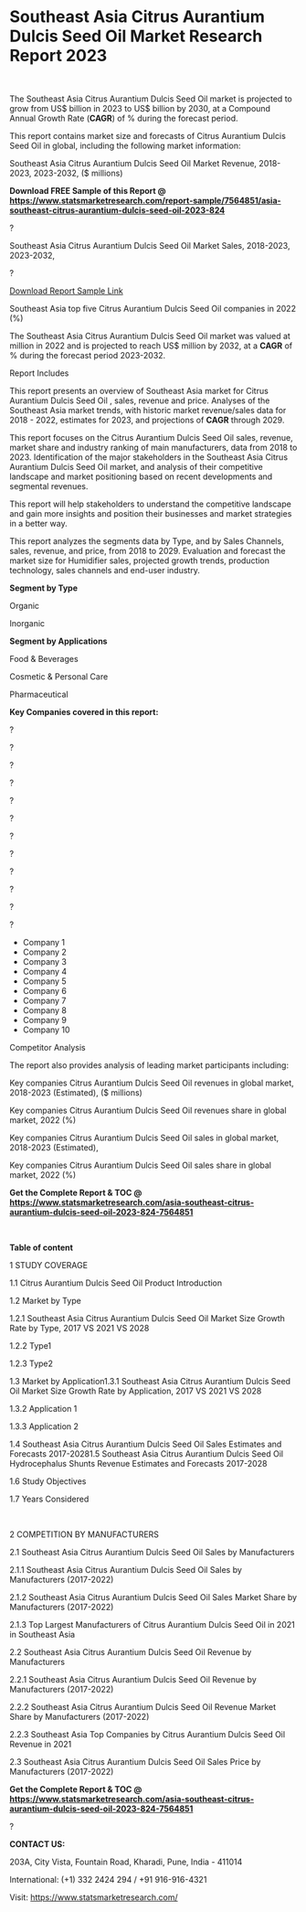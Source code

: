 <h1>Southeast Asia Citrus Aurantium Dulcis Seed Oil Market Research Report 2023</h1><br/><p>The Southeast Asia Citrus Aurantium Dulcis Seed Oil market is projected to grow from US$ billion in 2023 to US$ billion by 2030, at a Compound Annual Growth Rate (<strong>CAGR</strong>) of % during the forecast period.</p>
 
 
 
 <p>This report contains market size and forecasts of Citrus Aurantium Dulcis Seed Oil in global, including the following market information:</p>
 
 
 
 <p>Southeast Asia Citrus Aurantium Dulcis Seed Oil Market Revenue, 2018-2023, 2023-2032, ($ millions)</p>
 
 
 
 <div><b>Download FREE Sample of this Report @ <a href="https://www.statsmarketresearch.com/download-free-sample/7564851/asia-southeast-citrus-aurantium-dulcis-seed-oil-2023-824">https://www.statsmarketresearch.com/report-sample/7564851/asia-southeast-citrus-aurantium-dulcis-seed-oil-2023-824</a></b></div>
 
 
 
 <p>? </p>
 
 
 
 <p>Southeast Asia Citrus Aurantium Dulcis Seed Oil Market Sales, 2018-2023, 2023-2032,</p>
 
 
 
 <p>? </p>
 
 
 
 <p><a href="https://www.statsmarketresearch.com/download-free-sample/7564851/asia-southeast-citrus-aurantium-dulcis-seed-oil-2023-824">Download Report Sample Link</a></p>
 
 
 
 <p>Southeast Asia top five Citrus Aurantium Dulcis Seed Oil companies in 2022 (%)</p>
 
 
 
 <p>The Southeast Asia Citrus Aurantium Dulcis Seed Oil market was valued at million in 2022 and is projected to reach US$ million by 2032, at a <strong>CAGR</strong> of % during the forecast period 2023-2032.</p>
 
 
 
 <p>Report Includes</p>
 
 
 
 <p>This report presents an overview of Southeast Asia market for Citrus Aurantium Dulcis Seed Oil , sales, revenue and price. Analyses of the Southeast Asia market trends, with historic market revenue/sales data for 2018 - 2022, estimates for 2023, and projections of <strong>CAGR</strong> through 2029.</p>
 
 
 
 <p>This report focuses on the Citrus Aurantium Dulcis Seed Oil sales, revenue, market share and industry ranking of main manufacturers, data from 2018 to 2023. Identification of the major stakeholders in the Southeast Asia Citrus Aurantium Dulcis Seed Oil market, and analysis of their competitive landscape and market positioning based on recent developments and segmental revenues.</p>
 
 
 
 <p>This report will help stakeholders to understand the competitive landscape and gain more insights and position their businesses and market strategies in a better way.</p>
 
 
 
 <p>This report analyzes the segments data by Type, and by Sales Channels, sales, revenue, and price, from 2018 to 2029. Evaluation and forecast the market size for Humidifier sales, projected growth trends, production technology, sales channels and end-user industry.</p>
 
 
 
 <p><strong>Segment by Type</strong></p>
 
 
 
 <p>Organic</p>
 
 
 
 <p>Inorganic</p>
 
 
 
 <p><strong>Segment <strong><strong>by Applications</strong></strong></strong></p>
 
 
 
 <p>Food & Beverages</p>
 
 
 
 <p>Cosmetic & Personal Care</p>
 
 
 
 <p>Pharmaceutical</p>
 
 
 
 <p><strong>Key Companies covered in this report:</strong></p>
 
 
 
 <p>? </p>
 
 
 
 <p>? </p>
 
 
 
 <p>? </p>
 
 
 
 <p>? </p>
 
 
 
 <p>? </p>
 
 
 
 <p>? </p>
 
 
 
 <p>? </p>
 
 
 
 <p>? </p>
 
 
 
 <p>? </p>
 
 
 
 <p>? </p>
 
 
 
 <p>? </p>
 
 
 
 <p>? </p>
 
 
 
 <ul>
 
 <li>Company 1</li>
 
 <li>Company 2</li>
 
 <li>Company 3</li>
 
 <li>Company 4</li>
 
 <li>Company 5</li>
 
 <li>Company 6</li>
 
 <li>Company 7</li>
 
 <li>Company 8</li>
 
 <li>Company 9</li>
 
 <li>Company 10</li>
 
 </ul>
 
 
 
 <p>Competitor Analysis</p>
 
 
 
 <p>The report also provides analysis of leading market participants including:</p>
 
 
 
 <p>Key companies Citrus Aurantium Dulcis Seed Oil revenues in global market, 2018-2023 (Estimated), ($ millions)</p>
 
 
 
 <p>Key companies Citrus Aurantium Dulcis Seed Oil revenues share in global market, 2022 (%)</p>
 
 
 
 <p>Key companies Citrus Aurantium Dulcis Seed Oil sales in global market, 2018-2023 (Estimated),</p>
 
 
 
 <p>Key companies Citrus Aurantium Dulcis Seed Oil sales share in global market, 2022 (%)</p>
 
 
 
 <div><b>Get the Complete Report & TOC @ <a href="https://www.statsmarketresearch.com/asia-southeast-citrus-aurantium-dulcis-seed-oil-2023-824-7564851">https://www.statsmarketresearch.com/asia-southeast-citrus-aurantium-dulcis-seed-oil-2023-824-7564851</a></b></div>
 
 
 
 <p><br />
 
 <b>Table of content</b></p>
 
 
 
 <p>1 STUDY COVERAGE<br />
 
 1.1 Citrus Aurantium Dulcis Seed Oil Product Introduction<br />
 
 1.2 Market by Type<br />
 
 1.2.1 Southeast Asia Citrus Aurantium Dulcis Seed Oil Market Size Growth Rate by Type, 2017 VS 2021 VS 2028<br />
 
 1.2.2 Type1<br />
 
 1.2.3 Type2<br />
 
 1.3 Market by Application1.3.1 Southeast Asia Citrus Aurantium Dulcis Seed Oil Market Size Growth Rate by Application, 2017 VS 2021 VS 2028<br />
 
 1.3.2 Application 1<br />
 
 1.3.3 Application 2<br />
 
 1.4 Southeast Asia Citrus Aurantium Dulcis Seed Oil Sales Estimates and Forecasts 2017-20281.5 Southeast Asia Citrus Aurantium Dulcis Seed Oil Hydrocephalus Shunts Revenue Estimates and Forecasts 2017-2028<br />
 
 1.6 Study Objectives<br />
 
 1.7 Years Considered<br />
 
 <br />
 
 2 COMPETITION BY MANUFACTURERS<br />
 
 2.1 Southeast Asia Citrus Aurantium Dulcis Seed Oil Sales by Manufacturers<br />
 
 2.1.1 Southeast Asia Citrus Aurantium Dulcis Seed Oil Sales by Manufacturers (2017-2022)<br />
 
 2.1.2 Southeast Asia Citrus Aurantium Dulcis Seed Oil Sales Market Share by Manufacturers (2017-2022)<br />
 
 2.1.3 Top Largest Manufacturers of Citrus Aurantium Dulcis Seed Oil in 2021 in Southeast Asia<br />
 
 2.2 Southeast Asia Citrus Aurantium Dulcis Seed Oil Revenue by Manufacturers<br />
 
 2.2.1 Southeast Asia Citrus Aurantium Dulcis Seed Oil Revenue by Manufacturers (2017-2022)<br />
 
 2.2.2 Southeast Asia Citrus Aurantium Dulcis Seed Oil Revenue Market Share by Manufacturers (2017-2022)<br />
 
 2.2.3 Southeast Asia Top Companies by Citrus Aurantium Dulcis Seed Oil Revenue in 2021<br />
 
 2.3 Southeast Asia Citrus Aurantium Dulcis Seed Oil Sales Price by Manufacturers (2017-2022)</p>
 
 
 
 <div><b>Get the Complete Report & TOC @ <a href="https://www.statsmarketresearch.com/asia-southeast-citrus-aurantium-dulcis-seed-oil-2023-824-7564851">https://www.statsmarketresearch.com/asia-southeast-citrus-aurantium-dulcis-seed-oil-2023-824-7564851</a></b></div>
 
 
 
 <p>? </p>
 
 
 
 <p><b>CONTACT US:</b><br />
 
 203A, City Vista, Fountain Road, Kharadi, Pune, India - 411014<br />
 
 International: (+1) 332 2424 294 / +91 916-916-4321<br />
 
 Visit: <a href="https://www.statsmarketresearch.com/">https://www.statsmarketresearch.com/</a></p>